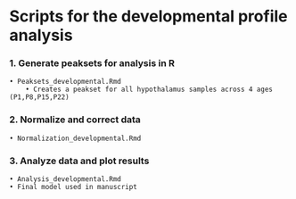 # Scripts for the developmental profile analysis

### 1. Generate peaksets for analysis in R
    • Peaksets_developmental.Rmd
        • Creates a peakset for all hypothalamus samples across 4 ages (P1,P8,P15,P22)

### 2. Normalize and correct data
    • Normalization_developmental.Rmd
    
### 3. Analyze data and plot results
    • Analysis_developmental.Rmd
    • Final model used in manuscript
